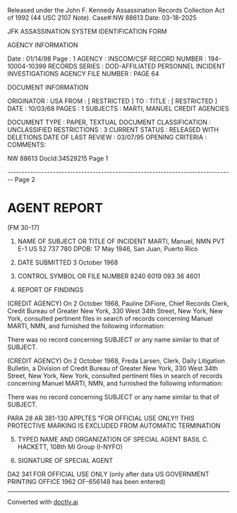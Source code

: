 Released under the John F. Kennedy
Assassination Records Collection Act of
1992 (44 USC 2107 Note). Case#:NW
88613 Date: 03-18-2025

JFK ASSASSINATION SYSTEM
IDENTIFICATION FORM

AGENCY INFORMATION

Date : 01/14/98
Page : 1
AGENCY : INSCOM/CSF
RECORD NUMBER : 194-10004-10399
RECORDS SERIES : DOD-AFFILIATED PERSONNEL INCIDENT INVESTIGATIONS
AGENCY FILE NUMBER : PAGE 64

DOCUMENT INFORMATION

ORIGINATOR : USA
FROM : [ RESTRICTED ]
TO :
TITLE : [ RESTRICTED ]
DATE : 10/03/68
PAGES : 1
SUBJECTS : MARTI, MANUEL
CREDIT AGENCIES

DOCUMENT TYPE : PAPER, TEXTUAL DOCUMENT
CLASSIFICATION : UNCLASSIFIED
RESTRICTIONS : 3
CURRENT STATUS : RELEASED WITH DELETIONS
DATE OF LAST REVIEW : 03/07/95
OPENING CRITERIA :
COMMENTS:

NW 88613 DocId:34529215 Page 1


-------------------------------------------------------------------------------- Page 2

# AGENT REPORT
(FM 30-17)

1. NAME OF SUBJECT OR TITLE OF INCIDENT
   MARTI, Manuel, NMN
   PVT E-1 US 52 737 780
   DPOB: 17 May 1946, San Juan, Puerto Rico

2. DATE SUBMITTED
   3 October 1968

3. CONTROL SYMBOL OR FILE NUMBER
   8240 6019
   093 36 4601

4. REPORT OF FINDINGS

(CREDIT AGENCY) On 2 October 1968, Pauline DiFiore,
Chief Records Clerk, Credit Bureau of Greater New York, 330 West 34th Street,
New York, New York, consulted pertinent files in search of records concerning
Manuel MARTI, NMN, and furnished the following information:

There was no record concerning SUBJECT or any name similar to that
of SUBJECT.

(CREDIT AGENCY) On 2 October 1968, Freda Larsen,
Clerk, Daily Litigation Bulletin, a Division of Credit Bureau of Greater New
York, 330 West 34th Street, New York, New York, consulted pertinent files in
search of records concerning Manuel MARTI, NMN, and furnished
the following information:

There was no record concerning SUBJECT or any name similar to that
of SUBJECT.

PARA 28 AR 381-130 APPLTES
"FOR OFFICIAL USE ONLY!! THIS PROTECTIVE MARKING IS EXCLUDED FROM AUTOMATIC TERMINATION

5. TYPED NAME AND ORGANIZATION OF SPECIAL AGENT
   BASIL C. HACKETT, 108th MI Group (I-NYFO)

6. SIGNATURE OF SPECIAL AGENT

DA2 341 FOR OFFICIAL USE ONLY (only after data US GOVERNMENT PRINTING OFFICE 1962 OF-656148
has been entered)


---
Converted with [doctly.ai](https://doctly.ai)
